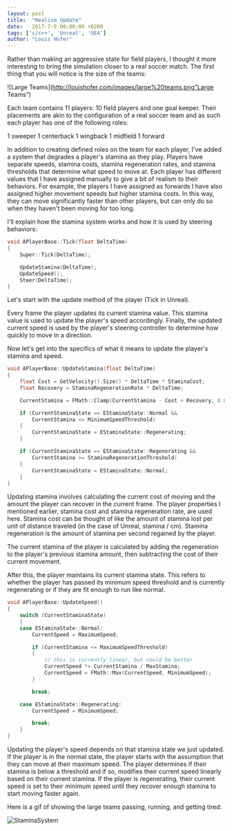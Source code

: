 ```yaml
---
layout: post
title:  "Realism Update"
date:   2017-7-9 00:00:00 +0200
tags: ['c/c++', 'Unreal', 'UE4']
author: "Louis Hofer"
---
```


Rather than making an aggressive state for field players, I thought it more interesting to bring the simulation closer to a real soccer match.
The first thing that you will notice is the size of the teams:

![Large Teams](http://louishofer.com/images/large%20teams.png"Large Teams")

Each team contains 11 players: 10 field players and one goal keeper.
Their placements are akin to the configuration of a real soccer team and as such each player has one of the following roles:

1 sweeper
1 centerback
1 wingback
1 midfield
1 forward

In addition to creating defined roles on the team for each player, I've added a system that degrades a player's stamina as they play.
Players have separate speeds, stamina costs, stamina regeneration rates, and stamina thresholds that determine what speed to move at.
Each player has different values that I have assigned manually to give a bit of realism to their behaviors.
For example, the players I have assigned as forwards I have also assigned higher movement speeds but higher stamina costs.
In this way, they can move significantly faster than other players, but can only do so when they haven't been moving for too long.

I'll explain how the stamina system works and how it is used by steering behaviors:

```c
void APlayerBase::Tick(float DeltaTime)
{
	Super::Tick(DeltaTime);

	UpdateStamina(DeltaTime);
	UpdateSpeed();
	Steer(DeltaTime);
}
```

Let's start with the update method of the player (Tick in Unreal).

Every frame the player updates its current stamina value.
This stamina value is used to update the player's speed accordingly.
Finally, the updated current speed is used by the player's steering controller to determine how quickly to move in a direction.

Now let's get into the specifics of what it means to update the player's stamina and speed.

```c
void APlayerBase::UpdateStamina(float DeltaTime)
{
	float Cost = GetVelocity().Size() * DeltaTime * StaminaCost;
	float Recovery = StaminaRegenerationRate * DeltaTime;

	CurrentStamina = FMath::Clamp(CurrentStamina - Cost + Recovery, 0.0f, MaxStamina);

	if (CurrentStaminaState == EStaminaState::Normal &&
		CurrentStamina <= MinimumSpeedThreshold)
	{
		CurrentStaminaState = EStaminaState::Regenerating;
	}

	if (CurrentStaminaState == EStaminaState::Regenerating &&
		CurrentStamina >= StaminaRegenerationThreshold)
	{
		CurrentStaminaState = EStaminaState::Normal;
	}
}
```

Updating stamina involves calculating the current cost of moving and the amount the player can recover in the current frame.
The player properties I mentioned earlier, stamina cost and stamina regeneration rate, are used here.
Stamina cost can be thought of like the amount of stamina lost per unit of distance traveled (in the case of Unreal, stamina / cm).
Stamina regeneration is the amount of stamina per second regained by the player.

The current stamina of the player is calculated by adding the regeneration to the player's previous stamina amount, then subtracting the cost of their current movement.

After this, the player maintains its current stamina state.
This refers to whether the player has passed its minimum speed threshold and is currently regenerating or if they are fit enough to run like normal.

```c
void APlayerBase::UpdateSpeed()
{
	switch (CurrentStaminaState)
	{
	case EStaminaState::Normal:
		CurrentSpeed = MaximumSpeed;

		if (CurrentStamina <= MaximumSpeedThreshold)
		{
			// this is currently linear, but could be better
			CurrentSpeed *= CurrentStamina / MaxStamina;
			CurrentSpeed = FMath::Max(CurrentSpeed, MinimumSpeed);
		}

		break;

	case EStaminaState::Regenerating:
		CurrentSpeed = MinimumSpeed;

		break;
	}
}
```

Updating the player's speed depends on that stamina state we just updated.
If the player is in the normal state, the player starts with the assumption that they can move at their maximum speed.
The player determines if their stamina is below a threshold and if so, modifies their current speed linearly based on their current stamina.
If the player is regenerating, their current speed is set to their minimum speed until they recover enough stamina to start moving faster again.

Here is a gif of showing the large teams passing, running, and getting tired:

![StaminaSystem](http://louishofer.com/gifs/StaminaSystem.gif "StaminaSystem")
